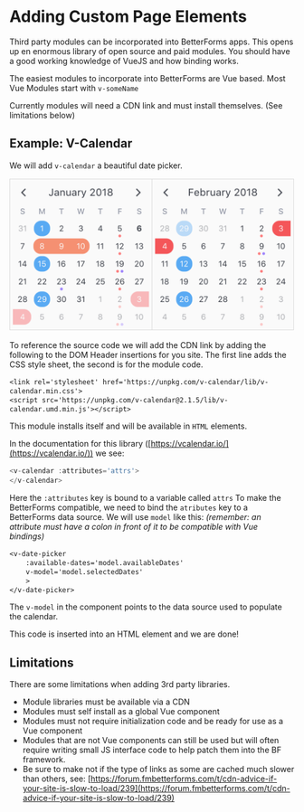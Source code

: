 # Adding Custom Page Elements

Third party modules can be incorporated into BetterForms apps. This opens up en enormous library of open source and paid modules. You should have a good working knowledge of VueJS and how binding works.

The easiest modules to incorporate into BetterForms are Vue based. Most Vue Modules start with `v-someName`

Currently modules will need a CDN link and must install themselves. (See limitations below)

## Example: V-Calendar

We will add `v-calendar` a beautiful date picker.

![V-Calendar](../../.gitbook/assets/welcome-1.png)

To reference the source code we will add the CDN link by adding the following to the DOM Header insertions for you site. The first line adds the CSS style sheet, the second is for the module code.

```markup
<link rel='stylesheet' href='https://unpkg.com/v-calendar/lib/v-calendar.min.css'>
<script src='https://unpkg.com/v-calendar@2.1.5/lib/v-calendar.umd.min.js'></script>
```

This module installs itself and will be available in `HTML` elements.

In the documentation for this library ([https://vcalendar.io/](https://vcalendar.io/)) we see:

```javascript
<v-calendar :attributes='attrs'>
</v-calendar>
```

Here the `:attributes` key is bound to a variable called `attrs` To make the BetterForms compatible, we need to bind the `atributes` key to a BetterForms data source. We will use `model` like this: _(remember: an attribute must have a colon in front of it to be compatible with Vue bindings)_

```
<v-date-picker 
    :available-dates='model.availableDates' 
    v-model='model.selectedDates'
    >
</v-date-picker>
```

The `v-model` in the component points to the data source used to populate the calendar.

This code is inserted into an HTML element and we are done!

## Limitations

There are some limitations when adding 3rd party libraries.

* Module libraries must be available via a CDN
* Modules must self install as a global Vue component
* Modules must not require initialization code and be ready for use as a Vue component
* Modules that are not Vue components can still be used but will often require writing small JS interface code to help patch them into the BF framework.
* Be sure to make not if the type of links as some are cached much slower than others, see: [https://forum.fmbetterforms.com/t/cdn-advice-if-your-site-is-slow-to-load/239](https://forum.fmbetterforms.com/t/cdn-advice-if-your-site-is-slow-to-load/239)
